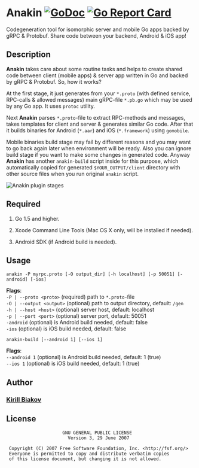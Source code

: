 # Anakin [![GoDoc](https://godoc.org/github.com/Softwee/Anakin?status.svg)](https://godoc.org/github.com/Softwee/Anakin) [![Go Report Card](https://goreportcard.com/badge/github.com/Softwee/Anakin)](https://goreportcard.com/report/github.com/Softwee/Anakin)

Codegeneration tool for isomorphic server and mobile Go apps backed by gRPC & Protobuf. Share code between your backend, Android & iOS app!

## Description
<b>Anakin</b> takes care about some routine tasks and helps to create shared code between client (mobile apps) & server app written in Go and backed by gRPC & Protobuf. So, how it works?

At the first stage, it just generates from your ```*.proto``` (with defined service, RPC-calls & allowed messages) main gRPC-file ```*.pb.go``` which may be used by any Go app. It uses ```protoc``` utility.

Next <b>Anakin</b> parses ```*.proto```-file to extract RPC-methods and messages, takes templates for client and server & generates similar Go code. After that it builds binaries for Android (```*.aar```) and iOS (```*.framework```) using ```gomobile```.

Mobile binaries build stage may fail by different reasons and you may want to go back again later when environment will be ready. Also you can ignore build stage if you want to make some changes in generated code. Anyway <b>Anakin</b> has another ```anakin-build``` script inside for this purpose, which automatically copied for generated ```$YOUR_OUTPUT/client``` directory with other source files when you run original ```anakin``` script.

![Anakin plugin stages](http://i64.tinypic.com/1f4uh.png)

## Required
1. Go 1.5 and higher.<br>

2. Xcode Command Line Tools (Mac OS X only, will be installed if needed).<br>

3. Android SDK (if Android build is needed).<br>

## Usage
```
anakin -P myrpc.proto [-O output_dir] [-h localhost] [-p 50051] [-android] [-ios]
```

<b>Flags</b>:<br>
```-P | --proto <proto>``` (required) path to ```*.proto```-file<br>
```-O | --output <output>``` (optional) path to output directory, default: ```/gen```<br>
```-h | --host <host>``` (optional) server host, default: localhost<br>
```-p | --port <port>``` (optional) server port, default: 50051<br>
```-android``` (optional) is Android build needed, default: false<br>
```-ios``` (optional) is iOS build needed, default: false<br>

```
anakin-build [--android 1] [--ios 1]
```

<b>Flags</b>:<br>
```--android 1``` (optional) is Android build needed, default: 1 (true)<br>
```--ios 1``` (optional) is iOS build needed, default: 1 (true)<br>

## Author
### [Kirill Biakov](https://github.com/kbiakov)

## License
```
                     GNU GENERAL PUBLIC LICENSE
                       Version 3, 29 June 2007

 Copyright (C) 2007 Free Software Foundation, Inc. <http://fsf.org/>
 Everyone is permitted to copy and distribute verbatim copies
 of this license document, but changing it is not allowed.
```
